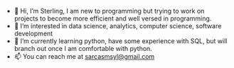 - 👋 Hi, I’m Sterling, I am new to programming but trying to work on projects to become more efficient and well versed in programming.
- 👀 I’m interested in data science, analytics, computer science, software development
- 🌱 I’m currently learning python, have some experience with SQL, but will branch out once I am comfortable with python.
- 📫 You can reach me at sarcasmsyl@gmail.com
